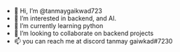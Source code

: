 - 👋 Hi, I’m @tanmaygaikwad723
- 👀 I’m interested in backend, and AI.
- 🌱 I’m currently learning python
- 💞️ I’m looking to collaborate on backend projects
- 📫 you can reach me at discord tanmay gaiwkad#7230 

<!---
tanmaygaikwad723/tanmaygaikwad723 is a ✨ special ✨ repository because its `README.md` (this file) appears on your GitHub profile.
You can click the Preview link to take a look at your changes.
--->
